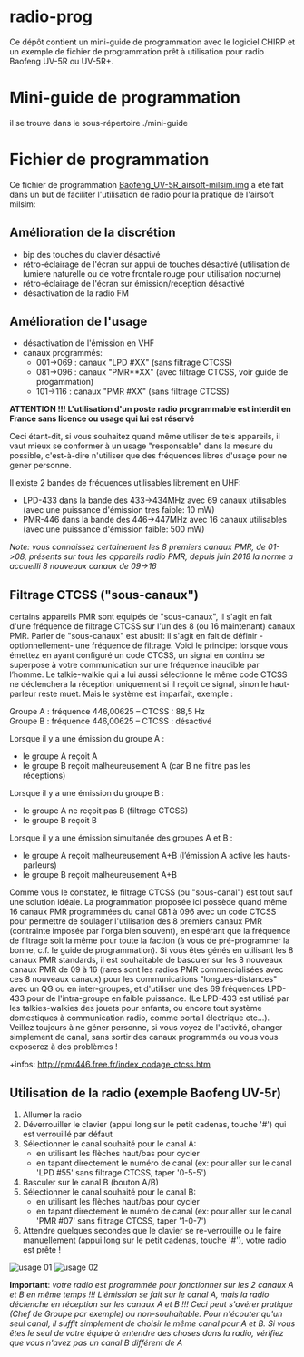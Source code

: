 # radio-prog

Ce dépôt contient un mini-guide de programmation avec le logiciel CHIRP et un exemple de fichier de programmation prêt à utilisation pour radio Baofeng UV-5R ou UV-5R+.

# Mini-guide de programmation

il se trouve dans le sous-répertoire ./mini-guide

# Fichier de programmation

Ce fichier de programmation [Baofeng_UV-5R_airsoft-milsim.img](https://github.com/galevsky/radio-prog/raw/master/Baofeng_UV-5R_airsoft-milsim.img) a été fait dans un but de faciliter l'utilisation de radio pour la pratique de l'airsoft milsim:

## Amélioration de la discrétion

- bip des touches du clavier désactivé
- rétro-éclairage de l'écran sur appui de touches désactivé (utilisation de lumiere naturelle ou de votre frontale rouge pour utilisation nocturne)
- rétro-éclairage de l'écran sur émission/reception désactivé
- désactivation de la radio FM

## Amélioration de l'usage

- désactivation de l'émission en VHF
- canaux programmés:
  - 001->069 : canaux "LPD #XX" (sans filtrage CTCSS)
  - 081->096 : canaux "PMR**XX" (avec filtrage CTCSS, voir guide de progammation)
  - 101->116 : canaux "PMR #XX" (sans filtrage CTCSS)


**ATTENTION !!! L'utilisation d'un poste radio programmable est interdit en France sans licence ou usage qui lui est réservé**

Ceci étant-dit, si vous souhaitez quand même utiliser de tels appareils, il vaut mieux se conformer à un usage "responsable" dans la mesure du possible, c'est-à-dire n'utiliser que des fréquences libres d'usage
pour ne gener personne.

Il existe 2 bandes de fréquences utilisables librement en UHF:

- LPD-433 dans la bande des 433->434MHz avec 69 canaux utilisables (avec une puissance d'émission tres faible: 10 mW)
- PMR-446 dans la bande des 446->447MHz avec 16 canaux utilisables (avec une puissance d'émission faible: 500 mW)

*Note: vous connaissez certainement les 8 premiers canaux PMR, de 01->08, présents sur tous les appareils radio PMR, depuis juin 2018 la norme a accueilli 8 nouveaux canaux de 09->16*


## Filtrage CTCSS ("sous-canaux")
certains appareils PMR sont equipés de "sous-canaux", il s'agit en fait d'une fréquence de filtrage CTCSS sur l'un des 8 (ou 16 maintenant) canaux PMR.
Parler de "sous-canaux" est abusif: il s'agit en fait de définir -optionnellement- une fréquence de filtrage.
Voici le principe: lorsque vous émettez en ayant configuré un code CTCSS, un signal en continu se superpose à votre communication sur une fréquence inaudible par l’homme. Le talkie-walkie qui a lui aussi sélectionné le même code CTCSS ne déclenchera la réception uniquement si il reçoit ce signal, sinon le haut-parleur reste muet. Mais le système est imparfait, exemple :

Groupe A : fréquence 446,00625 – CTCSS : 88,5 Hz  
Groupe B : fréquence 446,00625 – CTCSS : désactivé

Lorsque il y a une émission du groupe A :
- le groupe A reçoit A
- le groupe B reçoit malheureusement A (car B ne filtre pas les réceptions)

Lorsque il y a une émission du groupe B :
- le groupe A ne reçoit pas B (filtrage CTCSS)
- le groupe B reçoit B

Lorsque il y a une émission simultanée des groupes A et B :
- le groupe A reçoit malheureusement A+B (l’émission A active les hauts-parleurs)
- le groupe B reçoit malheureusement A+B

Comme vous le constatez, le filtrage CTCSS (ou "sous-canal") est tout sauf une solution idéale.
La programmation proposée ici possède quand même 16 canaux PMR programmées du canal 081 à 096 avec un code CTCSS pour permettre de soulager l'utilisation des 8 premiers canaux PMR (contrainte imposée par l'orga bien souvent), en espérant que la fréquence de filtrage soit la même pour toute la faction (à vous de pré-programmer la bonne, c.f. le guide de programmation). Si vous êtes génés en utilisant les 8 canaux PMR standards, il est souhaitable de basculer sur les 8 nouveaux canaux PMR de 09 à 16 (rares sont les radios PMR commercialisées avec ces 8 nouveaux canaux) pour les communications "longues-distances" avec un QG ou en inter-groupes, et d'utiliser une des 69 fréquences LPD-433 pour de l'intra-groupe en faible puissance. (Le LPD-433 est utilisé par les talkies-walkies des jouets pour enfants, ou encore tout système domestiques à communication radio, comme portail électrique etc...). Veillez toujours à ne géner personne, si vous voyez de l'activité, changer simplement de canal, sans sortir des canaux programmés ou vous vous exposerez à des problèmes !

+infos: http://pmr446.free.fr/index_codage_ctcss.htm


## Utilisation de la radio (exemple Baofeng UV-5r)

1. Allumer la radio
2. Déverrouiller le clavier (appui long sur le petit cadenas, touche '#') qui est verrouillé par défaut
3. Sélectionner le canal souhaité pour le canal A:
    - en utilisant les flèches haut/bas pour cycler
    - en tapant directement le numéro de canal (ex: pour aller sur le canal 'LPD #55' sans filtrage CTCSS, taper '0-5-5')
4. Basculer sur le canal B (bouton A/B)
5. Sélectionner le canal souhaité pour le canal B:
    - en utilisant les flèches haut/bas pour cycler
    - en tapant directement le numéro de canal (ex: pour aller sur le canal 'PMR #07' sans filtrage CTCSS, taper '1-0-7')
6. Attendre quelques secondes que le clavier se re-verrouille ou le faire manuellement (appui long sur le petit cadenas, touche '#'), votre radio est prête !

![usage 01](https://raw.githubusercontent.com/galevsky/radio-prog/master/mini-guide/img/usage-01.jpg)
![usage 02](https://raw.githubusercontent.com/galevsky/radio-prog/master/mini-guide/img/usage-02.jpg)


**Important**: *votre radio est programmée pour fonctionner sur les 2 canaux A et B en même temps !!!
L'émission se fait sur le canal A, mais la radio déclenche en réception sur les canaux A et B !!!
Ceci peut s'avérer pratique (Chef de Groupe par exemple) ou non-souhaitable.
Pour n'écouter qu'un seul canal, il suffit simplement de choisir le même canal pour A et B.
Si vous êtes le seul de votre équipe à entendre des choses dans la radio, vérifiez que vous n'avez pas un canal B  différent de A*
